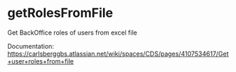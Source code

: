 # getRolesFromFile
Get BackOffice roles of users from excel file 


Documentation: https://carlsberggbs.atlassian.net/wiki/spaces/CDS/pages/4107534617/Get+user+roles+from+file
